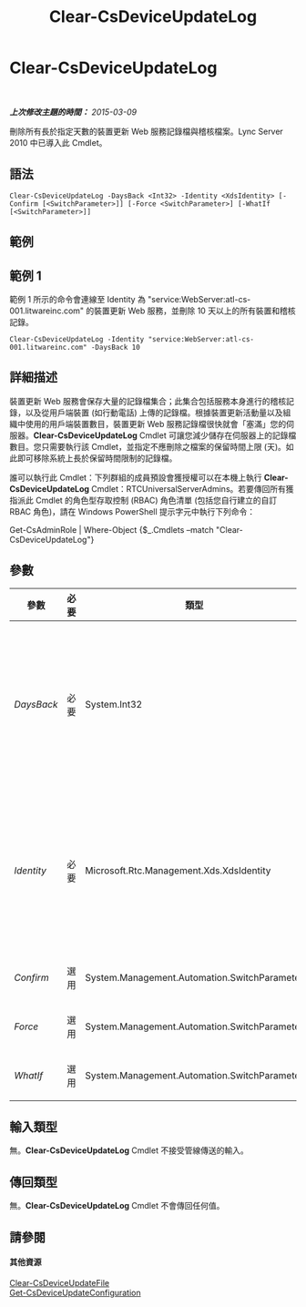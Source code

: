 ﻿---
title: Clear-CsDeviceUpdateLog
TOCTitle: Clear-CsDeviceUpdateLog
ms:assetid: 9e549484-b79b-47ef-b83b-13a6e20b0c80
ms:mtpsurl: https://technet.microsoft.com/zh-tw/library/Gg412738(v=OCS.15)
ms:contentKeyID: 49291818
ms.date: 08/24/2015
mtps_version: v=OCS.15
ms.translationtype: HT
---

# Clear-CsDeviceUpdateLog

 

_**上次修改主題的時間：** 2015-03-09_

刪除所有長於指定天數的裝置更新 Web 服務記錄檔與稽核檔案。Lync Server 2010 中已導入此 Cmdlet。

## 語法

    Clear-CsDeviceUpdateLog -DaysBack <Int32> -Identity <XdsIdentity> [-Confirm [<SwitchParameter>]] [-Force <SwitchParameter>] [-WhatIf [<SwitchParameter>]]

## 範例

## 範例 1

範例 1 所示的命令會連線至 Identity 為 "service:WebServer:atl-cs-001.litwareinc.com" 的裝置更新 Web 服務，並刪除 10 天以上的所有裝置和稽核記錄。

    Clear-CsDeviceUpdateLog -Identity "service:WebServer:atl-cs-001.litwareinc.com" -DaysBack 10

## 詳細描述

裝置更新 Web 服務會保存大量的記錄檔集合；此集合包括服務本身進行的稽核記錄，以及從用戶端裝置 (如行動電話) 上傳的記錄檔。根據裝置更新活動量以及組織中使用的用戶端裝置數目，裝置更新 Web 服務記錄檔很快就會「塞滿」您的伺服器。**Clear-CsDeviceUpdateLog** Cmdlet 可讓您減少儲存在伺服器上的記錄檔數目。您只需要執行該 Cmdlet，並指定不應刪除之檔案的保留時間上限 (天)。如此即可移除系統上長於保留時間限制的記錄檔。

誰可以執行此 Cmdlet：下列群組的成員預設會獲授權可以在本機上執行 **Clear-CsDeviceUpdateLog** Cmdlet：RTCUniversalServerAdmins。若要傳回所有獲指派此 Cmdlet 的角色型存取控制 (RBAC) 角色清單 (包括您自行建立的自訂 RBAC 角色)，請在 Windows PowerShell 提示字元中執行下列命令：

Get-CsAdminRole | Where-Object {$\_.Cmdlets –match "Clear-CsDeviceUpdateLog"}

## 參數


<table>
<colgroup>
<col style="width: 25%" />
<col style="width: 25%" />
<col style="width: 25%" />
<col style="width: 25%" />
</colgroup>
<thead>
<tr class="header">
<th>參數</th>
<th>必要</th>
<th>類型</th>
<th>說明</th>
</tr>
</thead>
<tbody>
<tr class="odd">
<td><p><em>DaysBack</em></p></td>
<td><p>必要</p></td>
<td><p>System.Int32</p></td>
<td><p>要保留之記錄檔的保留時間上限 (天)。早於使用 DaysBack 參數指定之值的所有記錄檔都會遭到刪除。例如，如果您將 DaysBack 設為 7，則七天以上的任何記錄檔將會遭到移除。</p>
<p>此參數可以設為 1 和 30 (含) 之間的任何整數值。</p></td>
</tr>
<tr class="even">
<td><p><em>Identity</em></p></td>
<td><p>必要</p></td>
<td><p>Microsoft.Rtc.Management.Xds.XdsIdentity</p></td>
<td><p>主控裝置更新 Web 服務記錄檔之服務的唯一識別碼。例如，此語法會針對 atl-cs-001.litwareinc.com 集區，從 Web 服務清除裝置更新 Web 服務記錄檔：-Identity &quot;service:WebServer:atl-cs-001.litwareinc.com&quot;。</p></td>
</tr>
<tr class="odd">
<td><p><em>Confirm</em></p></td>
<td><p>選用</p></td>
<td><p>System.Management.Automation.SwitchParameter</p></td>
<td><p>在執行命令前先提示確認。</p></td>
</tr>
<tr class="even">
<td><p><em>Force</em></p></td>
<td><p>選用</p></td>
<td><p>System.Management.Automation.SwitchParameter</p></td>
<td><p>隱藏執行命令時可能發生的非嚴重錯誤訊息。</p></td>
</tr>
<tr class="odd">
<td><p><em>WhatIf</em></p></td>
<td><p>選用</p></td>
<td><p>System.Management.Automation.SwitchParameter</p></td>
<td><p>說明執行命令時若不實際執行命令的後果。</p></td>
</tr>
</tbody>
</table>


## 輸入類型

無。**Clear-CsDeviceUpdateLog** Cmdlet 不接受管線傳送的輸入。

## 傳回類型

無。**Clear-CsDeviceUpdateLog** Cmdlet 不會傳回任何值。

## 請參閱

#### 其他資源

[Clear-CsDeviceUpdateFile](clear-csdeviceupdatefile.md)  
[Get-CsDeviceUpdateConfiguration](get-csdeviceupdateconfiguration.md)

